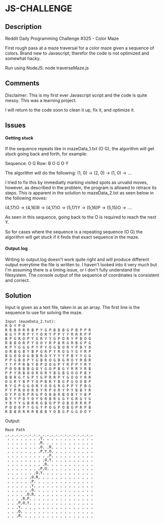 # JS-CHALLENGE

## Description
Reddit Daily Programming Challenge #325 - Color Maze

First rough pass at a maze traversal for a color maze given a sequence of colors. Brand new to Javascript, therefor the code is not optimized and somewhat hacky.

Run using NodeJS: node traverseMaze.js

## Comments
Disclaimer: This is my first ever Javascript script and the code is quite messy. This was a learning project.

I will return to the code soon to clean it up, fix it, and optimize it. 

## Issues
#### Getting stuck
If the sequence repeats like in mazeData_1.txt (O G), the algorithm will get stuck going back and forth, for example:

Sequence: O G
Row: B O G O Y

The algorithm will do the following: (1, 0) -> (2, 0) -> (1, 0) -> ...

I tried to fix this by immediatly marking visited spots as unvalid moves, however, as described in the problem, the program is allowed to retrace its steps. This is apparent in the solution to mazeData_2.txt as seen below in the following moves:

(4,17)O -> (4,16)R -> (4,17)O -> (5,17)Y -> (5,16)P -> (5,15)O -> ....

As seen in this sequence, going back to the O is required to reach the next Y.

So for cases where the sequence is a repeating sequence (O G) the algorithm will get stuck if it finds that exact sequence in the maze.
#### Output.log
Writing to output.log doesn't work quite right and will produce different output everytime the file is written to. I haven't looked into it very much but I'm assuming there is a timing issue, or I don't fully understand the filesystem. The console output of the sequence of coordinates is consistent and correct.

## Solution
Input is given as a text file, taken in as an array. The first line is the sequence to use for solving the maze. 

```
Input (mazeData_2.txt):
R O Y P O
R R B R R R B P Y G P B B B G P B P P R
B G Y P R P Y Y O R Y P P Y Y R R R P P
B P G R O P Y G R Y Y G P O R Y P B O O
R B B O R P Y O O Y R P B R G R B G P G
R P Y G G G P Y P Y O G B O R Y P B Y O
O R B G B Y B P G R P Y R O G Y G Y R P
B G O O O G B B R O Y Y Y Y P B Y Y G G
P P G B O P Y G B R O G B G R O Y R B R
Y Y P P R B Y B P O O G P Y R P P Y R Y
P O O B B B G O Y G O P B G Y R R Y R B
P P Y R B O O R O R Y B G B G O O P B Y
B B R G Y G P Y G P R R P Y G O O Y R R
O G R Y B P Y O P B R Y B G P G O O B P
R Y G P G G O R Y O O G R G P P Y P B G
P Y P R O O R O Y R P O R Y P Y B B Y R
O Y P G R P R G P O B B R B O B Y Y B P
B Y Y P O Y O Y O R B R G G Y G R G Y G
Y B Y Y G B R R O B O P P O B O R R R P
P O O O P Y G G Y P O G P O B G P R P B
R B B R R R R B B B Y O B G P G G O O Y
```

Output:

```
Maze Path
_,_,_,_,_,_,_,_,_,_,_,_,_,_,_,_,_,_,_,_,
 , , , , , , , ,Y, , , , , , , , , , , ,
 , , , , , , , ,R, , , , , , , , , , , ,
 , , , , , , , ,O, ,R, , , , , , , , , ,
 , , , , , , , ,P,Y,O, , , , , , , , , ,
 , , , , , , , , , ,P, , , , , , , , , ,
 , , , , , , , , ,O,Y, , , , , , , , , ,
 , , , , , , , , ,R, , , , , , , , , , ,
 , , , , , , , ,P,O, , , , , , , , , , ,
 , , , , , , ,O,Y, , , , , , , , , , , ,
 , , , , , ,O,R, , , , , , , , , , , , ,
 , , , , , ,P, , , , , , , , , , , , , ,
 , , , , , ,Y, , , , , , , , , , , , , ,
 , , , , , ,O, , , , , , , , , , , , , ,
 , , , , ,O,R, , , , , , , , , , , , , ,
 , , , ,R,P, , , , , , , , , , , , , , ,
 , , ,P,O,Y, , , , , , , , , , , , , , ,
 , , ,Y, , , , , , , , , , , , , , , , ,
 , , ,O, , , , , , , , , , , , , , , , ,
 , , ,R, , , , , , , , , , , , , , , , ,
 ```
